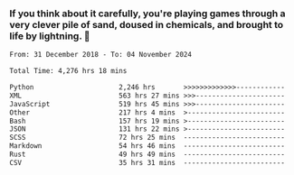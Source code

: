 ### If you think about it carefully, you're playing games through a very clever pile of sand, doused in chemicals, and brought to life by lightning.  👋


<!--START_SECTION:waka-->

```txt
From: 31 December 2018 - To: 04 November 2024

Total Time: 4,276 hrs 18 mins

Python                     2,246 hrs       >>>>>>>>>>>>>------------   52.53 %
XML                        563 hrs 27 mins >>>----------------------   13.18 %
JavaScript                 519 hrs 45 mins >>>----------------------   12.16 %
Other                      217 hrs 4 mins  >------------------------   05.08 %
Bash                       157 hrs 19 mins >------------------------   03.68 %
JSON                       131 hrs 22 mins >------------------------   03.07 %
SCSS                       72 hrs 25 mins  -------------------------   01.69 %
Markdown                   54 hrs 46 mins  -------------------------   01.28 %
Rust                       49 hrs 49 mins  -------------------------   01.17 %
CSV                        35 hrs 31 mins  -------------------------   00.83 %
```

<!--END_SECTION:waka-->

